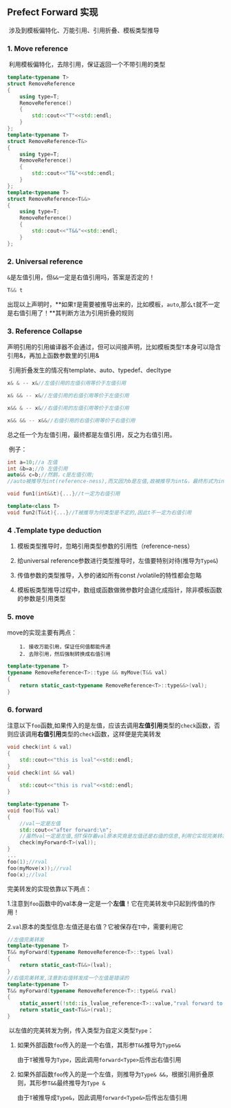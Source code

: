 ## Prefect Forward 实现

​	涉及到模板偏特化、万能引用、引用折叠、模板类型推导

### 1. Move reference

​		利用模板偏特化，去除引用，保证返回一个不带引用的类型

```c++
template<typename T>
struct RemoveReference
{
    using type=T;
    RemoveReference()
    {
        std::cout<<"T"<<std::endl;
    }
};
template<typename T>
struct RemoveReference<T&>
{
    using type=T;
    RemoveReference()
    {
        std::cout<<"T&"<<std::endl;
    }
};
template<typename T>
struct RemoveReference<T&&>
{
    using type=T;
    RemoveReference()
    {
        std::cout<<"T&&"<<std::endl;
    }
};
```



### 2. Universal reference

​		`&`是左值引用，但`&&`一定是右值引用吗，答案是否定的！

```c++
T&& t
```

出现以上声明时，**如果`T`是需要被推导出来的，比如模板，`auto`,那么`t`就不一定是右值引用了！**其判断方法为引用折叠的规则



### 3. Reference Collapse

​		声明引用的引用编译器不会通过，但可以间接声明，比如模板类型`T`本身可以隐含引用&，再加上函数参数里的引用&

​		引用折叠发生的情况有template、auto、typedef、decltype

```c++
x& & -- x&//左值引用的左值引用等价于左值引用

x& && -- x&//左值引用的右值引用等价于左值引用

x&& & -- x&//右值引用的左值引用等价于左值引用

x&& && -- x&&//右值引用的右值引用等价于右值引用

```

总之任一个为左值引用，最终都是左值引用，反之为右值引用。

​		例子：

```c++
int a=10;//a 左值
int &b=a;//b 左值引用
auto&& c=b;//然鹅，c是左值引用;
//auto被推导为int(reference-ness),而又因为b是左值,故被推导为int&，最终形式为int& &&，根据引用折叠，即c为左值引用

void fun1(int&&t){...}//t一定为右值引用

template<class T>
void fun2(T&&t){...}//T被推导为何类型是不定的,因此t不一定为右值引用
```



### 4 .Template type deduction

1. 模板类型推导时，忽略引用类型参数的引用性（reference-ness）

2. 给universal reference参数进行类型推导时，左值要特别对待(推导为`Type&`)

3. 传值参数的类型推导，入参的诸如所有const /volatile的特性都会忽略

4. 模板板类型推导过程中，数组或函数做微参数时会退化成指针，除非模板函数的参数是引用类型



### 5. move

move的实现主要有两点：

		1. 接收万能引用，保证任何值都能传递
  		2. 去除引用，然后强制转换成右值引用

```c++
template<typename T>
typename RemoveReference<T>::type && myMove(T&& val)
{
    return static_cast<typename RemoveReference<T>::type&&>(val);
}
```



### 6. forward

​		注意以下`foo`函数,如果传入的是左值，应该去调用**左值引用**类型的`check`函数，否则应该调用**右值引用**类型的`check`函数，这样便是完美转发

```c++
void check(int & val)
{
    std::cout<<"this is lval"<<std::endl;
}
void check(int && val)
{
    std::cout<<"this is rval"<<std::endl;
}

template<typename T>
void foo(T&& val)
{
    //val一定是左值
    std::cout<<"after forward:\n";
    //虽然val一定是左值,但T保存着val原本究竟是左值还是右值的信息,利用它实现完美转发
    check(myForward<T>(val));
}
...
foo(1);//rval
foo(myMove(x));//rval
foo(x);//lval
```



完美转发的实现依靠以下两点：

​		1.注意到`foo`函数中的val本身一定是一个**左值**！它在完美转发中只起到传值的作用！

​		2.`val`原本的类型信息:左值还是右值？它被保存在`T`中，需要利用它

```c++
//左值完美转发
template<typename T>
T&& myForward(typename RemoveReference<T>::type& lval)
{
    return static_cast<T&&>(lval);
}
//右值完美转发,注意到右值转发成一个左值是错误的
template<typename T>
T&& myForward(typename RemoveReference<T>::type&& rval)
{
    static_assert(!std::is_lvalue_reference<T>::value,"rval forward to lval!");
    return static_cast<T&&>(rval);
}
```

​		以左值的完美转发为例，传入类型为自定义类型`Type`：

1. 如果外部函数`foo`传入的是一个右值，其形参`T&&`推导为`Type&&`

   由于`T`被推导为`Type`，因此调用`forward<Type>`后传出右值引用

2. 如果外部函数`foo`传入的是一个左值，则推导为`Type& &&`，根据引用折叠原则，其形参`T&&`最终推导为`Type &`

   由于`T`被推导成`Type&`，因此调用`forward<Type&>`后传出左值引用


